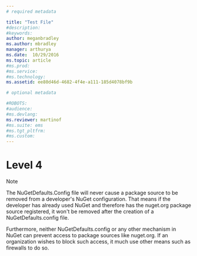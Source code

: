 ```yaml
---
# required metadata

title: "Test File"
#description:
#keywords:
author: meganbradley
ms.author: mbradley
manager: arthurya
ms.date:  10/29/2016
ms.topic: article
#ms.prod:
#ms.service:
#ms.technology:
ms.assetid: ee80d46d-4682-4f4e-a111-185d4078bf9b

# optional metadata

#ROBOTS:
#audience:
#ms.devlang:
ms.reviewer: martinof
#ms.suite: ems
#ms.tgt_pltfrm:
#ms.custom:
---
```



# Level 4

> [!NOTE]
> The NuGetDefaults.Config file will never cause a package source to be removed from a developer's NuGet configuration. That means if the developer has already used NuGet and therefore has the nuget.org package source registered, it won't be removed after the creation of a NuGetDefaults.config file.
>
> Furthermore, neither NuGetDefaults.config or any other mechanism in NuGet can prevent access to package sources like nuget.org. If an organization wishes to block such access, it much use other means such as firewalls to do so.
